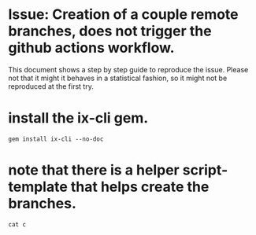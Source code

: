 # Issue: Creation of a couple remote branches, does not trigger the github actions workflow.

This document shows a step by step guide to reproduce the issue.
Please not that it might it behaves in a statistical fashion, so it might not be reproduced at the first try.

# install the ix-cli gem.
```gem install ix-cli --no-doc```


# note that there is a helper script-template that helps create the branches.
```cat c```
